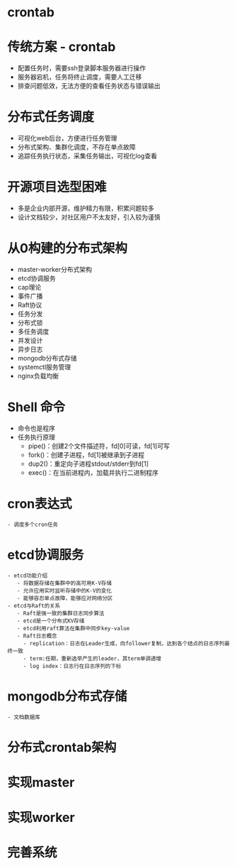 # crontab

# 传统方案 - crontab
- 配置任务时，需要ssh登录脚本服务器进行操作
- 服务器宕机，任务将终止调度，需要人工迁移
- 排查问题低效，无法方便的查看任务状态与错误输出

# 分布式任务调度
- 可视化web后台，方便进行任务管理
- 分布式架构、集群化调度，不存在单点故障
- 追踪任务执行状态，采集任务输出，可视化log查看

# 开源项目选型困难
- 多是企业内部开源，维护精力有限，积累问题较多
- 设计文档较少，对社区用户不太友好，引入较为谨慎

# 从0构建的分布式架构
- master-worker分布式架构
- etcd协调服务
- cap理论
- 事件广播
- Raft协议
- 任务分发
- 分布式锁
- 多任务调度
- 并发设计
- 异步日志
- mongodb分布式存储
- systemctl服务管理
- nginx负载均衡

# Shell 命令
- 命令也是程序
- 任务执行原理
    - pipe()：创建2个文件描述符，fd[0]可读，fd[1]可写
    - fork()：创建子进程，fd[1]被继承到子进程
    - dup2()：重定向子进程stdout/stderr到fd[1]
    - exec()：在当前进程内，加载并执行二进制程序

# cron表达式
    - 调度多个cron任务

# etcd协调服务
    - etcd功能介绍
       - 将数据存储在集群中的高可用K-V存储
       - 允许应用实时监听存储中的K-V的变化
       - 能够容忍单点故障，能够应对网络分区
    - etcd与Raft的关系
       - Raft是强一致的集群日志同步算法
       - etcd是一个分布式KV存储
       - etcd利用raft算法在集群中同步key-value
       - Raft日志概念
         - replication：日志在Leader生成，向follower复制，达到各个结点的日志序列最终一致
         - term:任期，重新选举产生的leader，其term单调递增
         - log index：日志行在日志序列的下标

# mongodb分布式存储
    - 文档数据库

# 分布式crontab架构

# 实现master

# 实现worker

# 完善系统